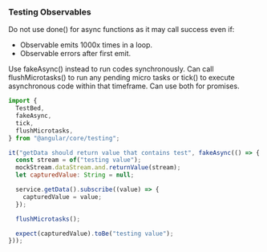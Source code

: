 ### Testing Observables

Do not use done() for async functions as it may call success even if:

- Observable emits 1000x times in a loop.
- Observable errors after first emit.

Use fakeAsync() instead to run codes synchronously. Can call flushMicrotasks() to run any pending micro tasks or tick() to execute asynchronous code within that timeframe. Can
use both for promises.

```js
import {
  TestBed,
  fakeAsync,
  tick,
  flushMicrotasks,
} from "@angular/core/testing";

it("getData should return value that contains test", fakeAsync(() => {
  const stream = of("testing value");
  mockStream.dataStream.and.returnValue(stream);
  let capturedValue: String = null;

  service.getData().subscribe((value) => {
    capturedValue = value;
  });

  flushMicrotasks();

  expect(capturedValue).toBe("testing value");
}));
```

